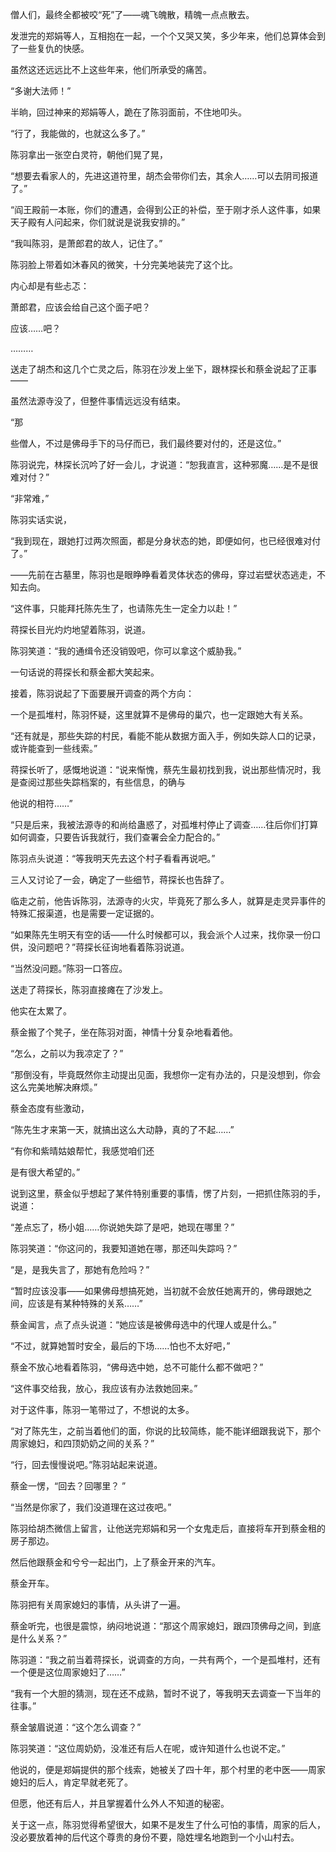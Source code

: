 僧人们，最终全都被咬“死”了——魂飞魄散，精魄一点点散去。

发泄完的郑娟等人，互相抱在一起，一个个又哭又笑，多少年来，他们总算体会到了一些复仇的快感。

虽然这还远远比不上这些年来，他们所承受的痛苦。

“多谢大法师！”

半晌，回过神来的郑娟等人，跪在了陈羽面前，不住地叩头。

“行了，我能做的，也就这么多了。”

陈羽拿出一张空白灵符，朝他们晃了晃，

“想要去看家人的，先进这道符里，胡杰会带你们去，其余人……可以去阴司报道了。”

“阎王殿前一本账，你们的遭遇，会得到公正的补偿，至于刚才杀人这件事，如果天子殿有人问起来，你们就说是说我安排的。”

“我叫陈羽，是萧郎君的故人，记住了。”

陈羽脸上带着如沐春风的微笑，十分完美地装完了这个比。

内心却是有些忐忑：

萧郎君，应该会给自己这个面子吧？

应该……吧？

………

送走了胡杰和这几个亡灵之后，陈羽在沙发上坐下，跟林探长和蔡金说起了正事——

虽然法源寺没了，但整件事情远远没有结束。

“那

些僧人，不过是佛母手下的马仔而已，我们最终要对付的，还是这位。”

陈羽说完，林探长沉吟了好一会儿，才说道：“恕我直言，这种邪魔……是不是很难对付？”

“非常难，”

陈羽实话实说，

“我到现在，跟她打过两次照面，都是分身状态的她，即便如何，也已经很难对付了。”

——先前在古墓里，陈羽也是眼睁睁看着灵体状态的佛母，穿过岩壁状态逃走，不知去向。

“这件事，只能拜托陈先生了，也请陈先生一定全力以赴！”

蒋探长目光灼灼地望着陈羽，说道。

陈羽笑道：“我的通缉令还没销毁吧，你可以拿这个威胁我。”

一句话说的蒋探长和蔡金都大笑起来。

接着，陈羽说起了下面要展开调查的两个方向：

一个是孤堆村，陈羽怀疑，这里就算不是佛母的巢穴，也一定跟她大有关系。

“还有就是，那些失踪的村民，看能不能从数据方面入手，例如失踪人口的记录，或许能查到一些线索。”

蒋探长听了，感慨地说道：“说来惭愧，蔡先生最初找到我，说出那些情况时，我是查阅过那些失踪档案的，有些信息，的确与

他说的相符……”

“只是后来，我被法源寺的和尚给蛊惑了，对孤堆村停止了调查……往后你们打算如何调查，只要告诉我就行，我们查署会全力配合的。”

陈羽点头说道：“等我明天先去这个村子看看再说吧。”

三人又讨论了一会，确定了一些细节，蒋探长也告辞了。

临走之前，他告诉陈羽，法源寺的火灾，毕竟死了那么多人，就算是走灵异事件的特殊汇报渠道，也是需要一定证据的。

“如果陈先生明天有空的话——什么时候都可以，我会派个人过来，找你录一份口供，没问题吧？”蒋探长征询地看着陈羽说道。

“当然没问题。”陈羽一口答应。

送走了蒋探长，陈羽直接瘫在了沙发上。

他实在太累了。

蔡金搬了个凳子，坐在陈羽对面，神情十分复杂地看着他。

“怎么，之前以为我凉定了？”

“那倒没有，毕竟既然你主动提出见面，我想你一定有办法的，只是没想到，你会这么完美地解决麻烦。”

蔡金态度有些激动，

“陈先生才来第一天，就搞出这么大动静，真的了不起……”

“有你和紫晴姑娘帮忙，我感觉咱们还

是有很大希望的。”

说到这里，蔡金似乎想起了某件特别重要的事情，愣了片刻，一把抓住陈羽的手，说道：

“差点忘了，杨小姐……你说她失踪了是吧，她现在哪里？”

陈羽笑道：“你这问的，我要知道她在哪，那还叫失踪吗？”

“是，是我失言了，那她有危险吗？”

“暂时应该没事——如果佛母想搞死她，当初就不会放任她离开的，佛母跟她之间，应该是有某种特殊的关系……”

蔡金闻言，点了点头说道：“她应该是被佛母选中的代理人或是什么。”

“不过，就算她暂时安全，最后的下场……怕也不太好吧，”

蔡金不放心地看着陈羽，“佛母选中她，总不可能什么都不做吧？”

“这件事交给我，放心，我应该有办法救她回来。”

对于这件事，陈羽一笔带过了，不想说的太多。

“对了陈先生，之前当着他们的面，你说的比较简练，能不能详细跟我说下，那个周家媳妇，和四顶奶奶之间的关系？”

“行，回去慢慢说吧。”陈羽站起来说道。

蔡金一愣，“回去？回哪里？ ”

“当然是你家了，我们没道理在这过夜吧。”

陈羽给胡杰微信上留言，让他送完郑娟和另一个女鬼走后，直接将车开到蔡金租的房子那边。

然后他跟蔡金和兮兮一起出门，上了蔡金开来的汽车。

蔡金开车。

陈羽把有关周家媳妇的事情，从头讲了一遍。

蔡金听完，也很是震惊，纳闷地说道：“那这个周家媳妇，跟四顶佛母之间，到底是什么关系？”

陈羽道：“我之前当着蒋探长，说调查的方向，一共有两个，一个是孤堆村，还有一个便是这位周家媳妇了……”

“我有一个大胆的猜测，现在还不成熟，暂时不说了，等我明天去调查一下当年的往事。”

蔡金皱眉说道：“这个怎么调查？”

陈羽笑道：“这位周奶奶，没准还有后人在呢，或许知道什么也说不定。”

他说的，便是郑娟提供的那个线索，她被关了四十年，那个村里的老中医——周家媳妇的后人，肯定早就老死了。

但愿，他还有后人，并且掌握着什么外人不知道的秘密。

关于这一点，陈羽觉得希望很大，如果不是发生了什么可怕的事情，周家的后人，没必要放着神的后代这个尊贵的身份不要，隐姓埋名地跑到一个小山村去。
